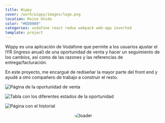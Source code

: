 ```yaml
---
title: Wippy
cover: /work/wippy/images/logo.png
location: Reino Unido
color: "#ED89A9"
categories: vodafone react redux webpack web-app inverted
template: project
---
```


Wippy es una aplicación de Vodafone que permite a los usuarios ajustar el IYR (ingreso anual) de una oportunidad de venta y hacer un seguimiento de los cambios, así como de las razones y las referencias de entrega/facturación.

En este proyecto, me encargué de rediseñar la mayor parte del front end y ayudé a otro compañero de trabajo a construir el resto.

![](/work/wippy/images/1.png "Página de la oportunidad de venta")

![](/work/wippy/images/2.jpg "Tabla con los diferentes estados de la oportunidad")

![](/work/wippy/images/3.jpg "Página con el historial")

<p style="text-align: center">
  <img style="border-radius: 100%" src="/work/wippy/images/loader.gif" alt="loader" />
</p>
